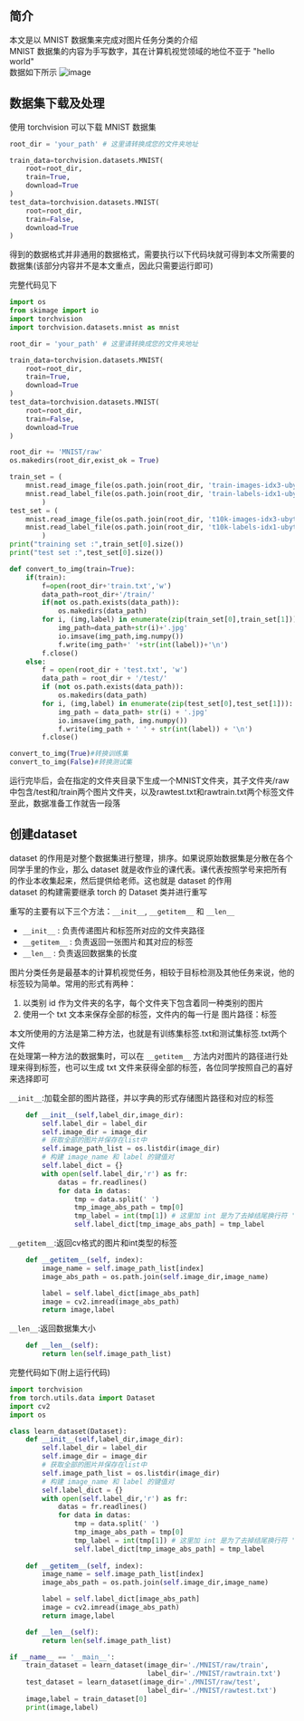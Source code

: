 ## 简介
本文是以 MNIST 数据集来完成对图片任务分类的介绍  
MNIST 数据集的内容为手写数字，其在计算机视觉领域的地位不亚于 "hello world"  
数据如下所示
![image](https://github.com/CloseYYLab/YiliYili/assets/56760687/9cf61d3c-08f3-4be0-bdaf-05ffe034f789)

## 数据集下载及处理
使用 torchvision 可以下载 MNIST 数据集  
```python
root_dir = 'your_path' # 这里请转换成您的文件夹地址

train_data=torchvision.datasets.MNIST(
    root=root_dir,
    train=True,
    download=True
)
test_data=torchvision.datasets.MNIST(
    root=root_dir,
    train=False,
    download=True
)
```

得到的数据格式并非通用的数据格式，需要执行以下代码块就可得到本文所需要的数据集(该部分内容并不是本文重点，因此只需要运行即可)  

完整代码见下
```python
import os
from skimage import io
import torchvision
import torchvision.datasets.mnist as mnist

root_dir = 'your_path' # 这里请转换成您的文件夹地址

train_data=torchvision.datasets.MNIST(
    root=root_dir,
    train=True,
    download=True
)
test_data=torchvision.datasets.MNIST(
    root=root_dir,
    train=False,
    download=True
)

root_dir += 'MNIST/raw'
os.makedirs(root_dir,exist_ok = True)

train_set = (
    mnist.read_image_file(os.path.join(root_dir, 'train-images-idx3-ubyte')),
    mnist.read_label_file(os.path.join(root_dir, 'train-labels-idx1-ubyte'))
        )
test_set = (
    mnist.read_image_file(os.path.join(root_dir, 't10k-images-idx3-ubyte')),
    mnist.read_label_file(os.path.join(root_dir, 't10k-labels-idx1-ubyte'))
        )
print("training set :",train_set[0].size())
print("test set :",test_set[0].size())

def convert_to_img(train=True):
    if(train):
        f=open(root_dir+'train.txt','w')
        data_path=root_dir+'/train/'
        if(not os.path.exists(data_path)):
            os.makedirs(data_path)
        for i, (img,label) in enumerate(zip(train_set[0],train_set[1])):
            img_path=data_path+str(i)+'.jpg'
            io.imsave(img_path,img.numpy())
            f.write(img_path+' '+str(int(label))+'\n')
        f.close()
    else:
        f = open(root_dir + 'test.txt', 'w')
        data_path = root_dir + '/test/'
        if (not os.path.exists(data_path)):
            os.makedirs(data_path)
        for i, (img,label) in enumerate(zip(test_set[0],test_set[1])):
            img_path = data_path+ str(i) + '.jpg'
            io.imsave(img_path, img.numpy())
            f.write(img_path + ' ' + str(int(label)) + '\n')
        f.close()

convert_to_img(True)#转换训练集
convert_to_img(False)#转换测试集
```
运行完毕后，会在指定的文件夹目录下生成一个MNIST文件夹，其子文件夹/raw中包含/test和/train两个图片文件夹，以及rawtest.txt和rawtrain.txt两个标签文件  
至此，数据准备工作就告一段落

## 创建dataset
dataset 的作用是对整个数据集进行整理，排序。如果说原始数据集是分散在各个同学手里的作业，那么 dataset 就是收作业的课代表。课代表按照学号来把所有的作业本收集起来，然后提供给老师。这也就是 dataset 的作用  
dataset 的构建需要继承 torch 的 Dataset 类并进行重写  

重写的主要有以下三个方法：`__init__`, `__getitem__` 和 `__len__`   

- `__init__` : 负责传递图片和标签所对应的文件夹路径
- `__getitem__` : 负责返回一张图片和其对应的标签
- `__len__`  : 负责返回数据集的长度


图片分类任务是最基本的计算机视觉任务，相较于目标检测及其他任务来说，他的标签较为简单。常用的形式有两种：  
1. 以类别 id 作为文件夹的名字，每个文件夹下包含着同一种类别的图片
2. 使用一个 txt 文本来保存全部的标签，文件内的每一行是 图片路径：标签

本文所使用的方法是第二种方法，也就是有训练集标签.txt和测试集标签.txt两个文件  
在处理第一种方法的数据集时，可以在 `__getitem__` 方法内对图片的路径进行处理来得到标签，也可以生成 txt 文件来获得全部的标签，各位同学按照自己的喜好来选择即可  

`__init__`:加载全部的图片路径，并以字典的形式存储图片路径和对应的标签
```python
    def __init__(self,label_dir,image_dir):
        self.label_dir = label_dir
        self.image_dir = image_dir
        # 获取全部的图片并保存在list中
        self.image_path_list = os.listdir(image_dir)
        # 构建 image_name 和 label 的键值对
        self.label_dict = {}
        with open(self.label_dir,'r') as fr:
            datas = fr.readlines()
            for data in datas:
                tmp = data.split(' ')
                tmp_image_abs_path = tmp[0]
                tmp_label = int(tmp[1]) # 这里加 int 是为了去掉结尾换行符 '\n'
                self.label_dict[tmp_image_abs_path] = tmp_label
```

`__getitem__`:返回cv格式的图片和int类型的标签
```python
    def __getitem__(self, index):
        image_name = self.image_path_list[index]
        image_abs_path = os.path.join(self.image_dir,image_name)

        label = self.label_dict[image_abs_path]
        image = cv2.imread(image_abs_path)
        return image,label
```

`__len__`:返回数据集大小
```python
    def __len__(self):
        return len(self.image_path_list)
```

完整代码如下(附上运行代码)
```python
import torchvision
from torch.utils.data import Dataset
import cv2
import os

class learn_dataset(Dataset):
    def __init__(self,label_dir,image_dir):
        self.label_dir = label_dir
        self.image_dir = image_dir
        # 获取全部的图片并保存在list中
        self.image_path_list = os.listdir(image_dir)
        # 构建 image_name 和 label 的键值对
        self.label_dict = {}
        with open(self.label_dir,'r') as fr:
            datas = fr.readlines()
            for data in datas:
                tmp = data.split(' ')
                tmp_image_abs_path = tmp[0]
                tmp_label = int(tmp[1]) # 这里加 int 是为了去掉结尾换行符 '\n'
                self.label_dict[tmp_image_abs_path] = tmp_label
            
    def __getitem__(self, index):
        image_name = self.image_path_list[index]
        image_abs_path = os.path.join(self.image_dir,image_name)

        label = self.label_dict[image_abs_path]
        image = cv2.imread(image_abs_path)
        return image,label

    def __len__(self):
        return len(self.image_path_list)

if __name__ == '__main__':
    train_dataset = learn_dataset(image_dir='./MNIST/raw/train',
                                  label_dir='./MNIST/rawtrain.txt')
    test_dataset = learn_dataset(image_dir='./MNIST/raw/test',
                                  label_dir='./MNIST/rawtest.txt')
    image,label = train_dataset[0]
    print(image,label)
```
